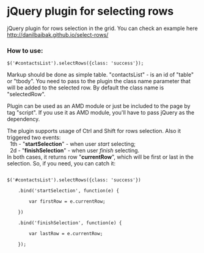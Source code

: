 jQuery plugin for selecting rows
===========

jQuery plugin for rows selection in the grid. You can check an example here
http://danilbaibak.github.io/select-rows/

<h3>How to use:</h3>

<code>$('#contactsList').selectRows({class: 'success'});</code>

Markup should be done as simple table. "contactsList" - is an id of "table" or "tbody". You need to pass to the plugin the class name parameter that will be added to the selected row. By default the class name is "selectedRow".

Plugin can be used as an AMD module or just be included to the page by tag "script". If you use it as AMD module, you'll have to pass jQuery as the dependency.

The plugin supports usage of Ctrl and Shift for rows selection. Also it triggered two events:<br>
&nbsp;&nbsp;1th - "<b>startSelection</b>" - when user <i>start</i> selecting;<br>
&nbsp;&nbsp;2d - "<b>finishSelection</b>" - when user <i>finish</i> selecting.<br>
In both cases, it returns row "<b>currentRow</b>", which will be first or last in the selection. So, if you need, you can catch it:

<code>
$('#contactsList').selectRows({class: 'success'})<br>
&nbsp;&nbsp;&nbsp;&nbsp;.bind('startSelection', function(e) {<br/>
&nbsp;&nbsp;&nbsp;&nbsp;&nbsp;&nbsp;&nbsp;&nbsp;var firstRow = e.currentRow;<br>
&nbsp;&nbsp;&nbsp;&nbsp;})<br>
&nbsp;&nbsp;&nbsp;&nbsp;.bind('finishSelection', function(e) {<br/>
&nbsp;&nbsp;&nbsp;&nbsp;&nbsp;&nbsp;&nbsp;&nbsp;var lastRow = e.currentRow;<br>
&nbsp;&nbsp;&nbsp;&nbsp;});
</code>
